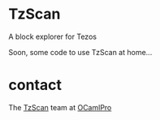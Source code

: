 # TzScan

A block explorer for Tezos

Soon, some code to use TzScan at home...

# contact
The [TzScan](https://tzscan.io/) team at [OCamlPro](http://www.ocamlpro.com/)

